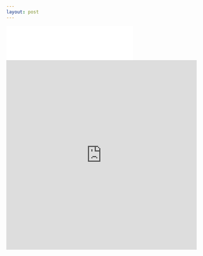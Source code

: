 ```yaml
---
layout: post
---
```


<!--![beeline](images/nav_img/beeline/logo.png)-->
<iframe style="background:#FFFFFF,webkit-border-radius:35px" width="335" height="90" src="images/nav_img/beeline/logo.png" frameborder="0"></iframe>

<!--<iframe width="560" height="315" src="https://www.youtube.com/embed/11xgbRLFP0o?start=18" frameborder="0"  allowfullscreen></iframe>-->
<iframe width="100%" height="500" src="https://beeline.co" frameborder="0"></iframe>



<!--
    0. logo
    1. panel
    2. features
    3. installation
    4. app view
    -->